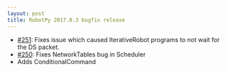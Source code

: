 ```yaml
---
layout: post
title: RobotPy 2017.0.3 bugfix release
---
```


* [#251](https://github.com/robotpy/robotpy-wpilib/issues/251): Fixes issue which caused IterativeRobot programs to not wait 
for the DS packet. 
* [#250](https://github.com/robotpy/robotpy-wpilib/pull/250): Fixes NetworkTables bug in Scheduler
* Adds ConditionalCommand
